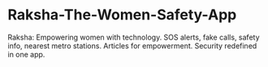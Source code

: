 # Raksha-The-Women-Safety-App
Raksha: Empowering women with technology. SOS alerts, fake calls, safety info, nearest metro stations. Articles for empowerment. Security redefined in one app.

